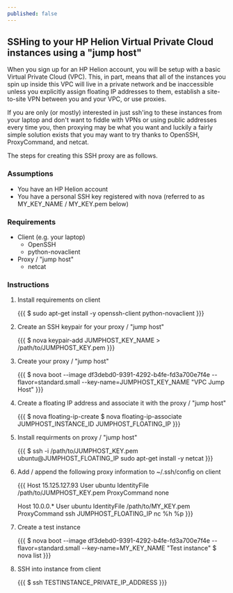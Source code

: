 ```yaml
---
published: false
---
```


## SSHing to your HP Helion Virtual Private Cloud instances using a "jump host" 

When you sign up for an HP Helion account, you will be setup with a basic Virtual Private Cloud (VPC).  This, in part, means that all of the instances you spin up inside this VPC will live in a private network and be inaccessible unless you explicitly assign floating IP addresses to them, establish a site-to-site VPN between you and your VPC, or use proxies.

If you are only (or mostly) interested in just ssh'ing to these instances from your laptop and don't want to fiddle with VPNs or using public addresses every time you, then proxying may be what you want and luckily a fairly simple solution exists that you may want to try thanks to OpenSSH, ProxyCommand, and netcat.

The steps for creating this SSH proxy are as follows.

### Assumptions
- You have an HP Helion account
- You have a personal SSH key registered with nova (referred to as MY_KEY_NAME / MY_KEY.pem below)

### Requirements
- Client (e.g. your laptop)
	- OpenSSH
    - python-novaclient
- Proxy / "jump host"
	- netcat

### Instructions
1. Install requirements on client

	{{{
	$ sudo apt-get install -y openssh-client python-novaclient
	}}}
    
2. Create an SSH keypair for your proxy / "jump host"

	{{{
	$ nova keypair-add JUMPHOST_KEY_NAME > /path/to/JUMPHOST_KEY.pem
	}}}

3. Create your proxy / "jump host"

	{{{
	$ nova boot --image df3debd0-9391-4292-b4fe-fd3a700e7f4e --flavor=standard.small 	--key-name=JUMPHOST_KEY_NAME "VPC Jump Host"
	}}}

4. Create a floating IP address and associate it with the proxy / "jump host"

	{{{
	$ nova floating-ip-create
	$ nova floating-ip-associate JUMPHOST_INSTANCE_ID JUMPHOST_FLOATING_IP
	}}}

5. Install requirments on proxy / "jump host"

	{{{
	$ ssh -i /path/to/JUMPHOST_KEY.pem ubuntu@JUMPHOST_FLOATING_IP sudo apt-get install -y netcat 
	}}}

6. Add / append the following proxy information to ~/.ssh/config on client

	{{{
	Host 15.125.127.93
    	User ubuntu
    	IdentityFile /path/to/JUMPHOST_KEY.pem
    	ProxyCommand none

	Host 10.0.0.*
    	User ubuntu
    	IdentityFile /path/to/MY_KEY.pem
    	ProxyCommand ssh JUMPHOST_FLOATING_IP nc %h %p
	}}}

7. Create a test instance

	{{{
	$ nova boot --image df3debd0-9391-4292-b4fe-fd3a700e7f4e --flavor=standard.small --key-name=MY_KEY_NAME "Test instance"
	$ nova list
	}}}

8.  SSH into instance from client

	{{{
    $ ssh TESTINSTANCE_PRIVATE_IP_ADDRESS
    }}}
